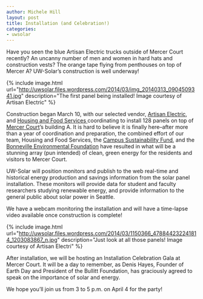 ```yaml
---
author: Michele Hill
layout: post
title: Installation (and Celebration!)
categories:
- uwsolar
---
```


Have you seen the blue Artisan Electric trucks outside of Mercer Court recently? An uncanny number of men and women in hard hats and construction vests? The orange tape flying from penthouses on top of Mercer A? UW-Solar’s construction is well underway!

{% include image.html url="http://uwsolar.files.wordpress.com/2014/03/img_20140313_0904509341.jpg" description="The first panel being installed! Image courtesy of Artisan Electric" %}


Construction began March 10, with our selected vendor, [Artisan Electric](http://artisanelectricinc.com/), and [Housing and Food Services ](https://www.hfs.washington.edu/)coordinating to install 128 panels on top of [Mercer Court](https://www.google.com/maps/place/Mercer+Court/@47.6544434,-122.317899,16z/data=!4m2!3m1!1s0x549014f17056da87:0x15116c808dab10dd)’s building A. It is hard to believe it is finally here–after more than a year of coordination and preparation, the combined effort of our team, Housing and Food Services, the [Campus Sustainability Fund](http://f2.washington.edu/csf/), and the [Bonneville Environmental Foundation](http://www.b-e-f.org/) have resulted in what will be a stunning array (pun intended) of clean, green energy for the residents and visitors to Mercer Court.

UW-Solar will position monitors and publish to the web real-time and historical energy production and savings information from the solar panel installation. These monitors will provide data for student and faculty researchers studying renewable energy, and provide information to the general public about solar power in Seattle.

We have a webcam monitoring the installation and will have a time-lapse video available once construction is complete!


{% include image.html url="http://uwsolar.files.wordpress.com/2014/03/1150366_478844232241814_1203083867_n.jpg" description="Just look at all those panels! Image courtesy of Artisan Electri" %}


After installation, we will be hosting an Installation Celebration Gala at Mercer Court. It will be a day to remember, as Denis Hayes, Founder of Earth Day and President of the Bullitt Foundation, has graciously agreed to speak on the importance of solar and energy.

We hope you’ll join us from 3 to 5 p.m. on April 4 for the party!
